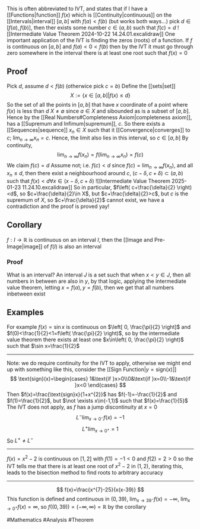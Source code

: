 This is often abbreviated to IVT, and states that if I have a [[Functions|function]] $f(x)$ which is [[Continuity|continuous]] on the [[Intervals|interval]] $[a,b]$ with $f(a)<f(b)$ (but works both ways...) pick $d\in[f(a),f(b)]$, then ther exists some number $c\in(a,b)$ such that $f(c)=d$
![[Intermediate Value Theorem 2024-10-22 14.24.01.excalidraw]]
One important application of the IVT is finding the zeros (roots) of a function. If $f$ is continuous on $[a,b]$ and $f(a)<0<f(b)$ then by the IVT it must go through zero somewhere in the interval there is at least one root such that $f(x)=0$
## Proof
Pick $d$, assume $d<f(b)$ (otherwice pick $c=b$) Define the [[sets|set]]
$$
X:=\{ x\in [a,b]|f(x)\leq d \}
$$
So the set of all the points in $[a,b]$ that have $x$ coordinate of a point where $f(x)$ is less than $d$
$X\neq \emptyset$ since $a\in X$ and sibounded as is a subset of $[a,b]$. Hence by the [[Real Numbers#Completeness Axiom|completeness axiom]], has a [[Supremum and Infimum|supremum]], $c$. So there exists a [[Sequences|sequence]] $x_{n}\in X$ such that it [[Convergence|converges]] to $c$; $\lim_{ n \to \infty }x_{n}=c$. Hence, the limit also lies in this interval, so $c\in[a,b]$
By continuity,
$$
\lim_{ n \to \infty } f(x_{n})=f(\lim_{ n \to \infty } x_{n})=f(c)
$$
We claim $f(c)=d$
Assume not; i.e. $f(c)<d$ since $f(c)=\lim_{ n \to \infty }f(x_{n})$, and all $x_{n}\leq d$, then there exist a neighbourhood around $c$, $(c-\delta,c+\delta)\subset(a,b)$ such that $f(x)<d\forall x\in(x-\delta,c+\delta)$
![[Intermediate Value Theorem 2025-01-23 11.24.10.excalidraw]]
So in particular, $f\left( c+\frac{\delta}{2} \right)<d$, so $c+\frac{\delta}{2}\in X$, but $c+\frac{\delta}{2}>c$, but $c$ is the supremum of $X$, so $c+\frac{\delta}{2}$ cannot exist, we have a contradiction and the proof is proved yay!
## Corollary
$f:I\to \mathbb{R}$ is continuous on an interval $I$, then the [[Image and Pre-Image|image]] of $f(I)$ is also an interval
### Proof
What is an interval? An interval $J$ is a set such that when $x<y\in J$, then all numbers in between are also in $y$, by that logic, applying the intermediate value theorem, letting $x=f(a),y=f(b)$, then we get that all numbers inbetween exist
## Examples
For example $f(x)=\sin x$ is continuous on $\left[ 0, \frac{\pi}{2} \right]$ and $f(0)<\frac{1}{2}<1=f\left( \frac{\pi}{2} \right)$, so by the intermediate value theorem there exists at least one $x\in\left( 0, \frac{\pi}{2} \right)$ such that $\sin x=\frac{1}{2}$
___
Note: we do require continuity for the IVT to apply, otherwise we might end up with something like this, consider the [[Sign Function|$y=\text{sign}(x)$]] 
$$
\text{sign}(x)=\begin{cases}
1&\text{if }x>0\\0&\text{if }x=0\\-1&\text{if }x<0
\end{cases}
$$
Then $f(x)=\frac{\text{sign}x}{1+x^{2}}$ has $f(-1)=-\frac{1}{2}$ and $f(1)=\frac{1}{2}$, but $\not \exists x\in(-1,1)$ such that $f(x)=\frac{1}{5}$ The IVT does not apply, as $f$ has a jump discontinuity at $x=0$
$$
L^-\lim_{ x \to 0^- }f(x) =-1
$$
$$
L^+\lim_{ x \to 0^+ } =1
$$
So $L^+\neq L^-$
___
$f(x)=x^{2}-2$ is continuous on $[1,2]$ with $f(1)=-1<0$ and $f(2)=2>0$ so the IVT tells me that there is at least one root of $x^{2}-2$ in $(1,2)$, iterating this, leads to the bisection method to find roots to arbitrary accuracy
___
$$
f(x)=\frac{x^{7}-25}{x(x-39)}
$$
This function is defined and continuous in $(0,39)$, $\lim_{ x \to 39^- }f(x)=-\infty$, $\lim_{ x \to 0^+ }f(x)=\infty$, so $f((0,39))=(-\infty,\infty)=\mathbb{R}$ by the corollary

#Mathematics #Analysis #Theorem